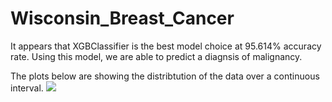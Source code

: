 # Wisconsin_Breast_Cancer
It appears that XGBClassifier is the best model choice at 95.614% accuracy rate.  Using this model, we are able to predict a diagnsis of malignancy.

The plots below are showing the distribtution of the data over a continuous interval.
![](images/output_12_0.png)
